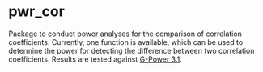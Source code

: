 # pwr_cor

Package to conduct power analyses for the comparison of correlation coefficients. Currently, one function is available, which can be used to determine the power for detecting the difference between two correlation coefficients. Results are tested against <a href ="http://www.gpower.hhu.de/">G-Power 3.1</a>.
